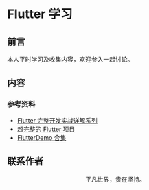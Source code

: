 # Flutter 学习

## 前言

本人平时学习及收集内容，欢迎参入一起讨论。

## 内容

### 参考资料

- [Flutter 完整开发实战详解系列](https://github.com/CarGuo/GSYFlutterBook)
- [超完整的 Flutter 项目](https://github.com/CarGuo/GSYGithubAppFlutter)
- [FlutterDemo 合集](https://github.com/OpenFlutter/Flutter-Notebook)

## 联系作者

<div align="center">
    <p>
        平凡世界，贵在坚持。
    </p>
    <img :src="$withBase('/about/contact.png')" />
</div>
